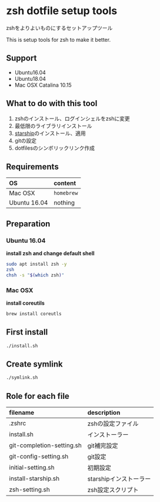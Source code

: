 # zsh dotfile setup tools

zshをよりよいものにするセットアップツール

This is setup tools for zsh to make it better.

## Support

- Ubuntu16.04
- Ubuntu18.04
- Mac OSX Catalina 10.15

## What to do with this tool

1. zshのインストール、ログインシェルをzshに変更
1. 最低限のライブラリインストール
1. [starship](https://starship.rs/#%F0%9F%8D%AC-features)のインストール、適用
1. gitの設定
1. dotfilesのシンボリックリンク作成

## Requirements

| OS | content |
| :--- | :--- |
| Mac OSX | `homebrew` |
| Ubuntu 16.04 | nothing |

## Preparation

### Ubuntu 16.04

__install zsh and change default shell__

```sh
sudo apt install zsh -y
zsh
chsh -s "$(which zsh)"
```

### Mac OSX

__install coreutils__

```sh
brew install coreutls
```

## First install

```sh
./install.sh
```

## Create symlink

```sh
./symlink.sh
```

## Role for each file

| filename | description |
| :--- | :--- |
| .zshrc | zshの設定ファイル |
| install.sh | インストーラー |
| git-completion-setting.sh | git補完設定 |
| git-config-setting.sh | git設定 |
| initial-setting.sh | 初期設定 |
| install-starship.sh | starshipインストーラー |
| zsh-setting.sh | zsh設定スクリプト |
